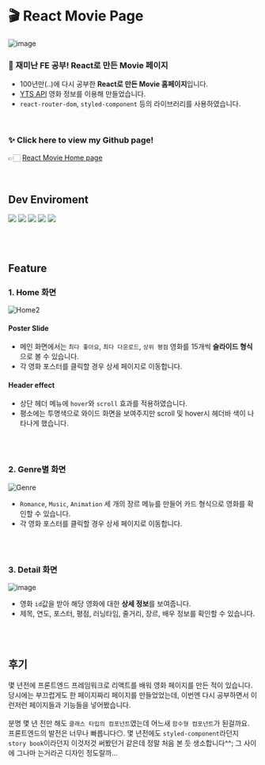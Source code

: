 # 🎬 React Movie Page
![image](https://user-images.githubusercontent.com/42857790/159955152-a0c6c766-f690-42c2-956d-b0076e1c399c.png)


### 🌌 재미난 FE 공부! React로 만든 Movie 페이지 
- 100년만(..)에 다시 공부한 **React로 만든 Movie 홈페이지**입니다.
- [YTS API](https://yts.mx/api#movie_comments) 영화 정보를 이용해 만들었습니다.
- `react-router-dom`, `styled-component` 등의 라이브러리를 사용하였습니다.
<br/>

### ✨ Click here to view my Github page!
👉🏻 [React Movie Home page](https://sunday-sunny.github.io/react-movie-basic/)
<br/>
<br/>
<br/>

## Dev Enviroment
<p>
 <img src="https://img.shields.io/badge/React-v17.0.2-61DAFB?style=for-the-badge&logo=React"/>
 <img src="https://img.shields.io/badge/node.js-v16.13.1-green?style=for-the-badge&logo=Node.js"/>
 <img src="https://img.shields.io/badge/react_router_dom-v6.2.2-CA4245?style=for-the-badge&logo=React Table"/>
 <img src="https://img.shields.io/badge/styled_components-v5.3.3-DB7093?style=for-the-badge&logo=styled-components"/>
 <img src="https://img.shields.io/badge/Font Awesome-v6.1.1-528DD7?style=for-the-badge&logo=Font Awesome"/>
</p>
<br/>
<br/>


## Feature
### 1. Home 화면
![Home2](https://user-images.githubusercontent.com/42857790/160070149-129b9b22-f45c-4f6d-b8b7-c277d98d9a36.gif)
#### Poster Slide
- 메인 화면에서는 `최다 좋아요`, `최다 다운로드`, `상위 평점` 영화를 15개씩 **슬라이드 형식**으로 볼 수 있습니다.
- 각 영화 포스터를 클릭할 경우 상세 페이지로 이동합니다.

#### Header effect
- 상단 헤더 메뉴에 `hover`와 `scroll` 효과를 적용하였습니다.
- 평소에는 투명색으로 와이드 화면을 보여주지만 scroll 및 hover시 헤더바 색이 나타나게 했습니다.
<br/>
<br/>


### 2. Genre별 화면
![Genre](https://user-images.githubusercontent.com/42857790/160071691-465003b1-d406-4378-bf3e-f440c9837514.gif)
- `Romance`, `Music`, `Animation` 세 개의 장르 메뉴를 만들어 카드 형식으로 영화를 확인할 수 있습니다.
- 각 영화 포스터를 클릭할 경우 상세 페이지로 이동합니다.
<br/>
<br/>


### 3. Detail 화면
![image](https://user-images.githubusercontent.com/42857790/159955040-b8560244-9418-4fdb-9046-3a3b71984211.png)
- 영화 `id`값을 받아 해당 영화에 대한 **상세 정보**를 보여줍니다.
- 제목, 연도, 포스터, 평점, 러닝타임, 줄거리, 장르, 배우 정보를 확인할 수 있습니다.
<br/>
<br/>



## 후기
몇 년전에 프론트엔드 프레임워크로 리액트를 배워 영화 페이지를 만든 적이 있습니다. 당시에는 부끄럽게도 한 페이지짜리 페이지를 만들었었는데, 이번엔 다시 공부하면서 이런저런 페이지들과 기능들을 넣어봤습니다. <br/><br/>
분명 몇 년 전만 해도 `클래스 타입의 컴포넌트`였는데 어느새 `함수형 컴포넌트`가 된걸까요.  프론트엔드의 발전은 너무나 빠릅니다😶. 몇 년전에도 `styled-component`라던지 `story book`이라던지 이것저것 써봤던거 같은데 정말 처음 본 듯 생소합니다^^; 그 사이에 그나마 는거라곤 디자인 정도랄까... 
<br/>
<br/>
<br/>
